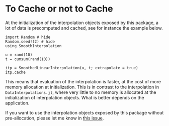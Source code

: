 # To Cache or not to Cache

At the initialization of the interpolation objects exposed by this package, a lot of data is precomputed and cached, see for instance the example below.

```@example 1
import Random # hide
Random.seed!(2) # hide
using SmoothInterpolation

u = rand(10)
t = cumsum(rand(10))

itp = SmoothedLinearInterpolation(u, t; extrapolate = true)
itp.cache
```

This means that evaluation of the interpolation is faster, at the cost of more memory allocation at initialization. This is in contrast to the interpolation in `DataInterpolations.jl`, where very little to no memory is allocated at the initialization of interpolation objects. What is better depends on the application. 

If you want to use the interpolation objects exposed by this package without pre-allocation, please let me know in [this issue](https://github.com/SouthEndMusic/SmoothInterpolation.jl/issues/45).